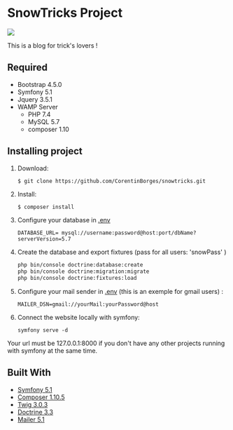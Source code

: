 # SnowTricks Project

<a href="https://codeclimate.com/github/CorentinBorges/snowtricks/maintainability"><img src="https://api.codeclimate.com/v1/badges/41f82ca455bdf5dc12fd/maintainability" /></a>

This is a blog for trick's lovers !

## Required
* Bootstrap 4.5.0
* Symfony 5.1
* Jquery 3.5.1
* WAMP Server
    * PHP 7.4
    * MySQL 5.7
    * composer 1.10

## Installing project

1.  Download:
    ```bash
    $ git clone https://github.com/CorentinBorges/snowtricks.git
    ```

2.  Install:
    ```
    $ composer install
    ```

3.  Configure your database in [.env](.env) 
    ```
    DATABASE_URL= mysql://username:password@host:port/dbName?serverVersion=5.7
    ```
    
4.  Create the database and export fixtures (pass for all users: 'snowPass' )
    ```bash
    php bin/console doctrine:database:create
    php bin/console doctrine:migration:migrate
    php bin/console doctrine:fixtures:load
    ```

5.  Configure your mail sender in  [.env](.env) (this is an exemple for gmail users) :
    ```
    MAILER_DSN=gmail://yourMail:yourPassword@host
    ```
    
6. Connect the website locally with symfony:
    ```
    symfony serve -d
    ```
Your url must be 127.0.0.1:8000 if you don't have any other projects running with symfony at the same time.


## Built With
*   [Symfony 5.1](https://symfony.com/)
*   [Composer 1.10.5](https://getcomposer.org/)
*   [Twig 3.0.3](https://twig.symfony.com/)
*   [Doctrine 3.3](https://www.doctrine-project.org/index.html)
*   [Mailer 5.1](https://symfony.com/doc/current/mailer.html)

